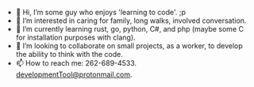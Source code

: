 - 👋 Hi, I’m some guy who enjoys 'learning to code'. ;p
- 👀 I’m interested in caring for family, long walks, involved conversation. 
- 🌱 I’m currently learning rust, go, python, C#, and php (maybe some C for installation purposes with clang).
- 💞️ I’m looking to collaborate on small projects, as a worker, to develop the ability to think with the code.
- 📫 How to reach me: 262-689-4533. developmentTool@protonmail.com. 

<!---
WorkinDudeInProcess/WorkinDudeInProcess is a ✨ ...certain kind of ✨ repository because its `README.md` (this file) appears on your GitHub profile.
You can click the Preview link to take a look at your changes.
--->
